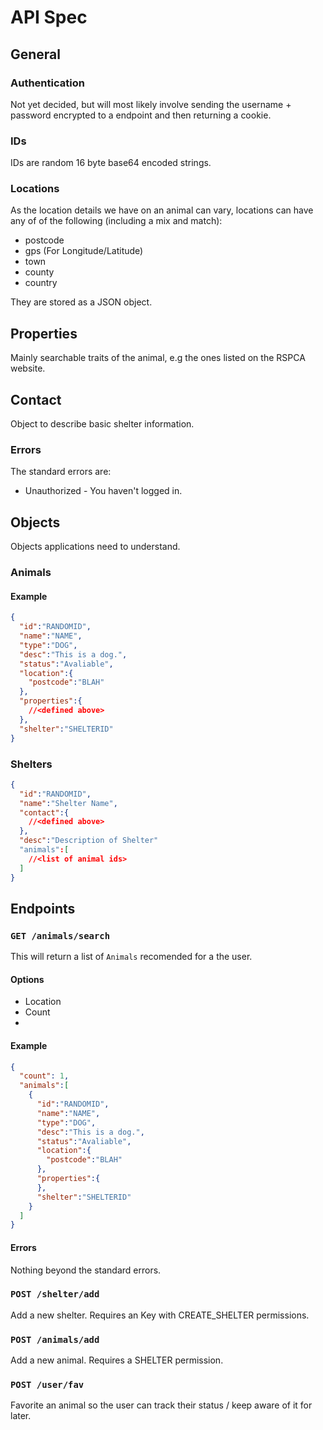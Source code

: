 # API Spec

## General

### Authentication

Not yet decided, but will most likely involve sending the username + password encrypted to a endpoint and then returning a cookie.

### IDs

IDs are random 16 byte base64 encoded strings.

### Locations

As the location details we have on an animal can vary, locations can have any of of the following (including a mix and match):
* postcode
* gps (For Longitude/Latitude)
* town
* county
* country

They are stored as a JSON object.

## Properties

Mainly searchable traits of the animal, e.g the ones listed on the RSPCA website.

## Contact

Object to describe basic shelter information.

### Errors

The standard errors are:
* Unauthorized - You haven't logged in.

## Objects

Objects applications need to understand.

### Animals

#### Example

```json
{
  "id":"RANDOMID",
  "name":"NAME",
  "type":"DOG",
  "desc":"This is a dog.",
  "status":"Avaliable",
  "location":{
    "postcode":"BLAH"
  },
  "properties":{
    //<defined above>
  },
  "shelter":"SHELTERID"
}
```

### Shelters

```json
{
  "id":"RANDOMID",
  "name":"Shelter Name",
  "contact":{
    //<defined above>
  },
  "desc":"Description of Shelter"
  "animals":[
    //<list of animal ids>
  ]
}
```

## Endpoints

### `GET /animals/search`

This will return a list of `Animals` recomended for a the user.

#### Options

* Location
* Count
* 

#### Example

```json
{
  "count": 1,
  "animals":[
    {
      "id":"RANDOMID",
      "name":"NAME",
      "type":"DOG",
      "desc":"This is a dog.",
      "status":"Avaliable",
      "location":{
        "postcode":"BLAH"
      },
      "properties":{    
      },
      "shelter":"SHELTERID"
    }
  ]
}
```

#### Errors

Nothing beyond the standard errors.

### `POST /shelter/add`

Add a new shelter. Requires an Key with CREATE_SHELTER permissions.

### `POST /animals/add`

Add a new animal. Requires a SHELTER permission.

### `POST /user/fav`

Favorite an animal so the user can track their status / keep aware of it for later.
